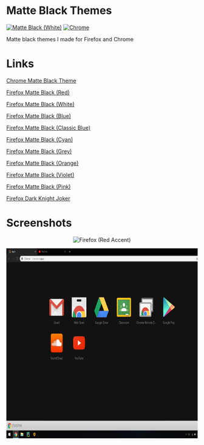 # Matte Black Themes
[![Matte Black (White)](https://img.shields.io/amo/users/matte-black-v2.svg?label=Firefox&style=for-the-badge&color=black)](https://addons.mozilla.org/firefox/addon/matte-black-v2/)
[![Chrome](https://img.shields.io/chrome-web-store/users/ioadlgcadgdbcchobmhlipionnphmfja.svg?label=Chrome&style=for-the-badge&color=black)](https://chrome.google.com/webstore/detail/matte-black-theme/ioadlgcadgdbcchobmhlipionnphmfja)

Matte black themes I made for Firefox and Chrome

# Links

[Chrome Matte Black Theme](https://chrome.google.com/webstore/detail/matte-black-theme/ioadlgcadgdbcchobmhlipionnphmfja)

[Firefox Matte Black (Red)](https://addons.mozilla.org/en-US/firefox/addon/matte-black-red/)

[Firefox Matte Black (White)](https://addons.mozilla.org/firefox/addon/matte-black-v2/)

[Firefox Matte Black (Blue)](https://addons.mozilla.org/firefox/addon/matte-black-theme/)

[Firefox Matte Black (Classic Blue)](../Releases/matte_black_classic_blue-2019.12.18-an+fx.xpi)

[Firefox Matte Black (Cyan)](../Releases/matte_black_cyan-2019.12.18-an+fx.xpi)

[Firefox Matte Black (Grey)](https://addons.mozilla.org/firefox/addon/matte-black-grey/)

[Firefox Matte Black (Orange)](https://addons.mozilla.org/firefox/addon/matte-black-orange/)

[Firefox Matte Black (Violet)](https://addons.mozilla.org/firefox/addon/matte-black-violet/)

[Firefox Matte Black (Pink)](https://addons.mozilla.org/firefox/addon/matte-black-pink/)

[Firefox Dark Knight Joker](https://addons.mozilla.org/firefox/addon/dark-knight-joker-theme/)

# Screenshots
<!-- <img src="https://raw.githubusercontent.com/elibroftw/matte-black-theme/master/Matte%20Black%20Theme%20Resources/Firefox%20Screenshot.jpg" alt="Firefox (Red Accent)" height="500px"/> -->

<p align="center">
  <img height="500px" src="https://raw.githubusercontent.com/elibroftw/matte-black-theme/master/Matte%20Black%20Theme%20Resources/Firefox%20Screenshot.jpg" alt="Firefox (Red Accent)">
</p>

<p align="center">
  <img height="500px" src="https://raw.githubusercontent.com/elibroftw/matte-black-theme/master/Matte%20Black%20Theme%20Resources/Screenshot%201.jpg" alt="Chrome Screenshot">
</p>

<!-- <img src="https://raw.githubusercontent.com/elibroftw/matte-black-theme/master/Matte%20Black%20Theme%20Resources/Screenshot%201.jpg" alt="Chrome Screenshot" height="500px"/> -->

